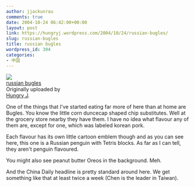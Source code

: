 ```yaml
---
author: jjackunrau
comments: true
date: 2004-10-24 06:42:00+00:00
layout: post
link: https://hungryj.wordpress.com/2004/10/24/russian-bugles/
slug: russian-bugles
title: russian bugles
wordpress_id: 304
categories:
- 中国
---
```


[![](http://www.flickr.com/photos/1023456_4835e73c7c_m.jpg)](http://www.flickr.com/photos/hungry_j/1023456/)   
 [russian bugles](http://www.flickr.com/photos/hungry_j/1023456/)    
 Originally uploaded by   
[Hungry J](http://www.flickr.com/people/hungry_j/). 

One of the things that I've started eating far more of here than at home are Bugles.  You know the little corn duncecap shaped chip substitutes.  Well at the grocery store nearby they have them.  I have no idea what flavour any of them are, except for one, which was labeled korean pork.  
  
Each flavour has its own little cartoon emblem though and as you can see here, this one is a Russian penguin with Tetris blocks.  As far as I can tell, they aren't penguin flavoured.  
  
You might also see peanut butter Oreos in the background.  Meh.  
  
And the China Daily headline is pretty standard around here.  We get something like that at least twice a week (Chen is the leader in Taiwan).  

